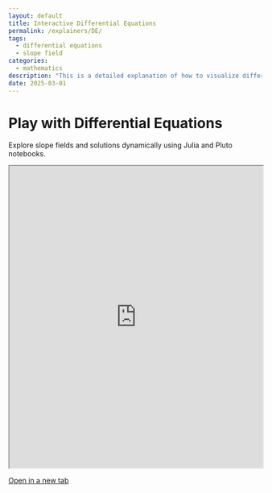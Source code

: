 ```yaml
---
layout: default
title: Interactive Differential Equations
permalink: /explainers/DE/
tags:
  - differential equations
  - slope field
categories:
  - mathematics
description: "This is a detailed explanation of how to visualize differential equations."
date: 2025-03-01
---
```


# Play with Differential Equations
Explore slope fields and solutions dynamically using Julia and Pluto notebooks.

<iframe src="https://mybinder.org/v2/gh/smgroves/smgroves.github.io/HEAD?urlpath=%2Fjulia%2Fdifferential_equations.jl"
        width="100%" height="600px"></iframe>

[Open in a new tab](https://mybinder.org/v2/gh/smgroves/smgroves.github.io/HEAD?urlpath=%2Fjulia%2Fdifferential_equations.jl)